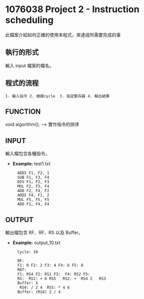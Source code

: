 # 1076038 Project 2 - Instruction scheduling
此檔案介紹如何正確的使用本程式，來達成所需要完成的事

## 執行的形式
輸入 input 檔案的檔名。

## 程式的流程
	1. 輸入指令	2. 根據cycle	3. 指定暫存器 4. 輸出結果

## FUNCTION
void algorithm(); --> 實作指令的排序

## INPUT
輸入檔包含各種指令。
* **Example:** test1.txt

		ADDI F1, F2, 1  
		SUB F1, F3, F4  
		DIV F1, F2, F3  
		MUL F2, F3, F4  
		ADD F2, F4, F2  
		ADDI F4, F1, 2  
		MUL F5, F5, F5  
		ADD F1, F4, F4  

## OUTPUT
輸出檔包含 RF、RF、RS 以及 Buffer。
* **Example:** output_10.txt  
	
		Cycle: 10  
  
		RF:   
		F1: 0 F2: 2 F3: 4 F4: 6 F5: 8   
		RAT:   
		F1: RS4 F2: RS1 F3:  F4: RS2 F5:    
		RS:  RS1: + 6 RS5   RS2: +  RS4 2   RS3    
		Buffer: X  
		 RS4: / 2 4  RS5: * 4 6   
		Buffer: (RS4) 2 / 4  

